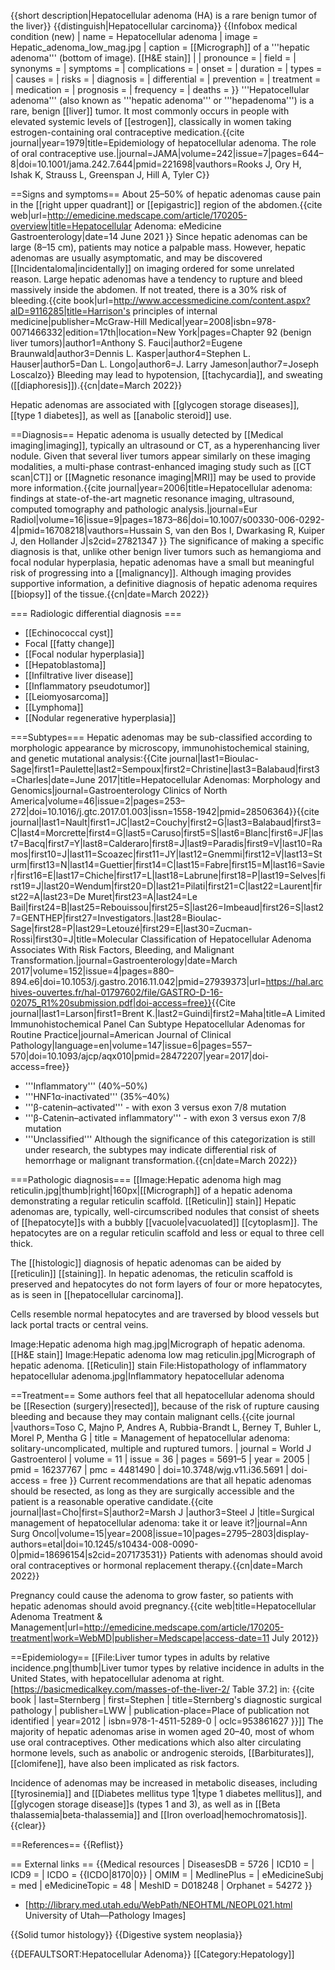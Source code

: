 {{short description|Hepatocellular adenoma (HA) is a rare benign tumor of the liver}}
{{distinguish|Hepatocellular carcinoma}}
{{Infobox medical condition (new)
| name            = Hepatocellular adenoma
| image           = Hepatic_adenoma_low_mag.jpg
| caption         = [[Micrograph]] of a '''hepatic adenoma''' (bottom of image). [[H&E stain]]
|
| pronounce       = 
| field           = 
| synonyms        = 
| symptoms        =
| complications   =
| onset           =
| duration        =
| types           =
| causes          =
| risks           =
| diagnosis       =
| differential    =
| prevention      =
| treatment       =
| medication      =
| prognosis       =
| frequency       =
| deaths          =
}}
'''Hepatocellular adenoma''' (also known as '''hepatic adenoma''' or '''hepadenoma''') is a rare, benign [[liver]] tumor. It most commonly occurs in people with elevated systemic levels of [[estrogen]], classically in women taking estrogen-containing oral contraceptive medication.<ref>{{cite journal|year=1979|title=Epidemiology of hepatocellular adenoma. The role of oral contraceptive use.|journal=JAMA|volume=242|issue=7|pages=644–8|doi=10.1001/jama.242.7.644|pmid=221698|vauthors=Rooks J, Ory H, Ishak K, Strauss L, Greenspan J, Hill A, Tyler C}}</ref>

==Signs and symptoms==
About 25–50% of hepatic adenomas cause pain in the [[right upper quadrant]] or [[epigastric]] region of the abdomen.<ref name="urlHepatocellular Adenoma: eMedicine Gastroenterology">{{cite web|url=http://emedicine.medscape.com/article/170205-overview|title=Hepatocellular Adenoma: eMedicine Gastroenterology|date=14 June 2021 }}</ref> Since hepatic adenomas can be large (8–15&nbsp;cm), patients may notice a palpable mass. However, hepatic adenomas are usually asymptomatic, and may be discovered [[Incidentaloma|incidentally]] on imaging ordered for some unrelated reason.<ref name="urlHepatocellular Adenoma: eMedicine Gastroenterology" />  Large hepatic adenomas have a tendency to rupture and bleed massively inside the abdomen. If not treated, there is a 30% risk of bleeding.<ref name="HarrisonsInternal">{{cite book|url=http://www.accessmedicine.com/content.aspx?aID=9116285|title=Harrison's principles of internal medicine|publisher=McGraw-Hill Medical|year=2008|isbn=978-0071466332|edition=17th|location=New York|pages=Chapter 92 (benign liver tumors)|author1=Anthony S. Fauci|author2=Eugene Braunwald|author3=Dennis L. Kasper|author4=Stephen L. Hauser|author5=Dan L. Longo|author6=J. Larry Jameson|author7=Joseph Loscalzo}}</ref> Bleeding may lead to hypotension, [[tachycardia]], and sweating ([[diaphoresis]]).{{cn|date=March 2022}}

Hepatic adenomas are associated with [[glycogen storage diseases]], [[type 1 diabetes]], as well as [[anabolic steroid]] use.

==Diagnosis==
Hepatic adenoma is usually detected by [[Medical imaging|imaging]], typically an ultrasound or CT, as a hyperenhancing liver nodule. Given that several liver tumors appear similarly on these imaging modalities, a multi-phase contrast-enhanced imaging study such as [[CT scan|CT]] or [[Magnetic resonance imaging|MRI]] may be used to provide more information.<ref name="HarrisonsInternal" /><ref>{{cite journal|year=2006|title=Hepatocellular adenoma: findings at state-of-the-art magnetic resonance imaging, ultrasound, computed tomography and pathologic analysis.|journal=Eur Radiol|volume=16|issue=9|pages=1873–86|doi=10.1007/s00330-006-0292-4|pmid=16708218|vauthors=Hussain S, van den Bos I, Dwarkasing R, Kuiper J, den Hollander J|s2cid=27821347 }}</ref>  The significance of making a specific diagnosis is that, unlike other benign liver tumors such as hemangioma and focal nodular hyperplasia, hepatic adenomas have a small but meaningful risk of progressing into a [[malignancy]].<ref name=HarrisonsInternal /> Although imaging provides supportive information, a definitive diagnosis of hepatic adenoma requires [[biopsy]] of the tissue.{{cn|date=March 2022}}

=== Radiologic differential diagnosis ===
* [[Echinococcal cyst]]
* Focal [[fatty change]]
* [[Focal nodular hyperplasia]]
* [[Hepatoblastoma]]
* [[Infiltrative liver disease]]
* [[Inflammatory pseudotumor]]
* [[Leiomyosarcoma]]
* [[Lymphoma]]
* [[Nodular regenerative hyperplasia]]

===Subtypes===
Hepatic adenomas may be sub-classified according to morphologic appearance by microscopy, immunohistochemical staining, and genetic mutational analysis:<ref>{{Cite journal|last1=Bioulac-Sage|first1=Paulette|last2=Sempoux|first2=Christine|last3=Balabaud|first3=Charles|date=June 2017|title=Hepatocellular Adenomas: Morphology and Genomics|journal=Gastroenterology Clinics of North America|volume=46|issue=2|pages=253–272|doi=10.1016/j.gtc.2017.01.003|issn=1558-1942|pmid=28506364}}</ref><ref>{{cite journal|last1=Nault|first1=JC|last2=Couchy|first2=G|last3=Balabaud|first3=C|last4=Morcrette|first4=G|last5=Caruso|first5=S|last6=Blanc|first6=JF|last7=Bacq|first7=Y|last8=Calderaro|first8=J|last9=Paradis|first9=V|last10=Ramos|first10=J|last11=Scoazec|first11=JY|last12=Gnemmi|first12=V|last13=Sturm|first13=N|last14=Guettier|first14=C|last15=Fabre|first15=M|last16=Savier|first16=E|last17=Chiche|first17=L|last18=Labrune|first18=P|last19=Selves|first19=J|last20=Wendum|first20=D|last21=Pilati|first21=C|last22=Laurent|first22=A|last23=De Muret|first23=A|last24=Le Bail|first24=B|last25=Rebouissou|first25=S|last26=Imbeaud|first26=S|last27=GENTHEP|first27=Investigators.|last28=Bioulac-Sage|first28=P|last29=Letouzé|first29=E|last30=Zucman-Rossi|first30=J|title=Molecular Classification of Hepatocellular Adenoma Associates With Risk Factors, Bleeding, and Malignant Transformation.|journal=Gastroenterology|date=March 2017|volume=152|issue=4|pages=880–894.e6|doi=10.1053/j.gastro.2016.11.042|pmid=27939373|url=https://hal.archives-ouvertes.fr/hal-01797602/file/GASTRO-D-16-02075_R1%20submission.pdf|doi-access=free}}</ref><ref>{{Cite journal|last1=Larson|first1=Brent K.|last2=Guindi|first2=Maha|title=A Limited Immunohistochemical Panel Can Subtype Hepatocellular Adenomas for Routine Practice|journal=American Journal of Clinical Pathology|language=en|volume=147|issue=6|pages=557–570|doi=10.1093/ajcp/aqx010|pmid=28472207|year=2017|doi-access=free}}</ref>
* '''Inflammatory''' (40%–50%)
* '''HNF1α-inactivated''' (35%–40%)
* '''β-catenin–activated''' - with exon 3 versus exon 7/8 mutation
* '''β-Catenin–activated inflammatory'''  - with exon 3 versus exon 7/8 mutation
* '''Unclassified'''
Although the significance of this categorization is still under research, the subtypes may indicate differential risk of hemorrhage or malignant transformation.{{cn|date=March 2022}}

===Pathologic diagnosis===
[[Image:Hepatic adenoma high mag reticulin.jpg|thumb|right|160px|[[Micrograph]] of a hepatic adenoma demonstrating a regular reticulin scaffold. [[Reticulin]] stain]]
Hepatic adenomas are, typically, well-circumscribed nodules that consist of sheets of [[hepatocyte]]s with a bubbly [[vacuole|vacuolated]] [[cytoplasm]].  The hepatocytes are on a regular reticulin scaffold and less or equal to three cell thick.

The [[histologic]] diagnosis of hepatic adenomas can be aided by [[reticulin]] [[staining]]. In hepatic adenomas, the reticulin scaffold is preserved and hepatocytes do not form layers of four or more hepatocytes, as is seen in [[hepatocellular carcinoma]].

Cells resemble normal hepatocytes and are traversed by blood vessels but lack portal tracts or central veins.
<gallery>

Image:Hepatic adenoma high mag.jpg|Micrograph of hepatic adenoma. [[H&E stain]]
Image:Hepatic adenoma low mag reticulin.jpg|Micrograph of hepatic adenoma. [[Reticulin]] stain
File:Histopathology of inflammatory hepatocellular adenoma.jpg|Inflammatory hepatocellular adenoma
</gallery>

==Treatment==
Some authors feel that all hepatocellular adenoma should be [[Resection (surgery)|resected]], because of the risk of rupture causing bleeding and because they may contain malignant cells.<ref>{{cite journal |vauthors=Toso C, Majno P, Andres A, Rubbia-Brandt L, Berney T, Buhler L, Morel P, Mentha G | title = Management of hepatocellular adenoma: solitary-uncomplicated, multiple and ruptured tumors. | journal = World J Gastroenterol | volume = 11 | issue = 36 | pages = 5691–5 | year = 2005 | pmid = 16237767 | pmc = 4481490 | doi=10.3748/wjg.v11.i36.5691 | doi-access = free }}</ref> Current recommendations are that all hepatic adenomas should be resected, as long as they are surgically accessible and the patient is a reasonable operative candidate.<ref>{{cite journal|last=Cho|first=S|author2=Marsh J |author3=Steel J |title=Surgical management of hepatocellular adenoma: take it or leave it?|journal=Ann Surg Oncol|volume=15|year=2008|issue=10|pages=2795–2803|display-authors=etal|doi=10.1245/s10434-008-0090-0|pmid=18696154|s2cid=207173531}}</ref> Patients with adenomas should avoid oral contraceptives or hormonal replacement therapy.{{cn|date=March 2022}}

Pregnancy could cause the adenoma to grow faster, so patients with hepatic adenomas should avoid pregnancy.<ref>{{cite web|title=Hepatocellular Adenoma Treatment & Management|url=http://emedicine.medscape.com/article/170205-treatment|work=WebMD|publisher=Medscape|access-date=11 July 2012}}</ref>

==Epidemiology==
[[File:Liver tumor types in adults by relative incidence.png|thumb|Liver tumor types by relative incidence in adults in the United States, with hepatocellular adenoma at right.<ref>[https://basicmedicalkey.com/masses-of-the-liver-2/ Table 37.2] in: {{cite book | last=Sternberg | first=Stephen | title=Sternberg's diagnostic surgical pathology | publisher=LWW | publication-place=Place of publication not identified | year=2012 | isbn=978-1-4511-5289-0 | oclc=953861627 }}</ref>]]
The majority of hepatic adenomas arise in women aged 20–40, most of whom use oral contraceptives. Other medications which also alter circulating hormone levels, such as anabolic or androgenic steroids, [[Barbiturates]], [[clomifene]], have also been implicated as risk factors.<ref name="urlHepatocellular Adenoma: eMedicine Gastroenterology" />

Incidence of adenomas may be increased in metabolic diseases, including [[tyrosinemia]] and [[Diabetes mellitus type 1|type 1 diabetes mellitus]], and [[glycogen storage disease]]s (types 1 and 3), as well as in [[Beta thalassemia|beta-thalassemia]] and [[Iron overload|hemochromatosis]].<ref name="urlHepatocellular Adenoma: eMedicine Gastroenterology" />
{{clear}}

==References==
{{Reflist}}

== External links ==
{{Medical resources
| DiseasesDB      = 5726
| ICD10           =
| ICD9            =
| ICDO            = {{ICDO|8170|0}}
| OMIM            =
| MedlinePlus     =
| eMedicineSubj   = med
| eMedicineTopic  = 48
| MeshID          = D018248
| Orphanet        = 54272
}}
* [http://library.med.utah.edu/WebPath/NEOHTML/NEOPL021.html University of Utah—Pathology Images]

{{Solid tumor histology}}
{{Digestive system neoplasia}}

{{DEFAULTSORT:Hepatocellular Adenoma}}
[[Category:Hepatology]]